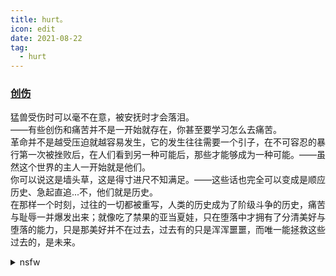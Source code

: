 ```yaml
---
title: hurt。
icon: edit
date: 2021-08-22
tag:
  - hurt
---
```


### [创伤](../Anfang/anfang.md/#中二与创伤)


猛兽受伤时可以毫不在意，被安抚时才会落泪。  
——有些创伤和痛苦并不是一开始就存在，你甚至要学习怎么去痛苦。  
革命并不是越受压迫就越容易发生，它的发生往往需要一个引子，在不可容忍的暴行第一次被挫败后，在人们看到另一种可能后，那些才能够成为一种可能。——虽然这个世界的主人一开始就是他们。  
你可以说这是墙头草，这是得寸进尺不知满足。——这些话也完全可以变成是顺应历史、急起直追...不，他们就是历史。  
在那样一个时刻，过往的一切都被重写，人类的历史成为了阶级斗争的历史，痛苦与耻辱一并爆发出来；就像吃了禁果的亚当夏娃，只在堕落中才拥有了分清美好与堕落的能力，只是那美好并不在过去，过去有的只是浑浑噩噩，而唯一能拯救这些过去的，是未来。  

<details>
  <summary>nsfw</summary>
1.

我想起来了。重情欲，意志力薄弱。  
那个，感觉，好……好舒服。  
就是，那种，被日了又打不过，然后也不敢反抗，结果被弄着弄着还起感觉了的。怕疼，但被弄疼了也不敢呲牙，用手挡一下推一下都要可怜巴巴的看着也没有惹恼……  
啊……

但是当rbq是不是也挺累的……  
有没有病假啊…毕竟生病的时候完全不想弄那些 

>但这些其实都不重要，虽然我很想活的听话、放荡点……可听不了就不听，敞不开心扉就关上，我依旧会看着某些东西，我依旧会一点点试探……我知道这个世界不围着我转，但如果我没法围着这个世界转，那就还是试着看看能不能让世界围着我转吧。

2. 
重要的不是治愈，不是找到自己，而是带着这些走下去.  
the regret in my head got me taken over   
[other](https://zhuanlan.zhihu.com/p/476024906)


</details>